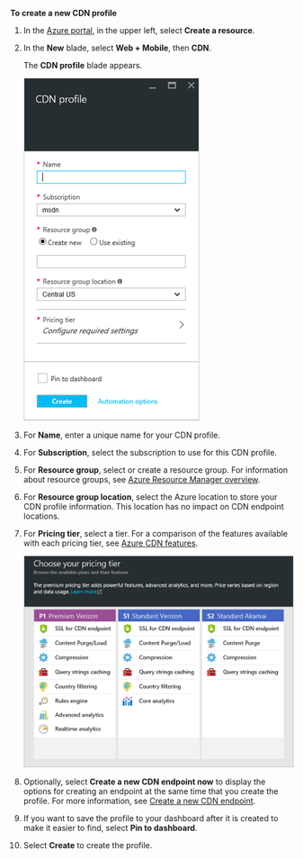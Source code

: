 **To create a new CDN profile**

1. In the [Azure portal](https://portal.azure.com), in the upper left, select **Create a resource**.
    
2. In the **New** blade, select **Web + Mobile**, then **CDN**.
   
    The **CDN profile** blade appears.
   
    ![New CDN Profile](./media/cdn-create-profile/new-cdn-profile-include.png)
3. For **Name**, enter a unique name for your CDN profile.
    
4. For **Subscription**, select the subscription to use for this CDN profile.
   
5. For **Resource group**, select or create a resource group. For information about resource groups, see [Azure Resource Manager overview](../articles/azure-resource-manager/resource-group-overview.md#resource-groups).
    
6. For **Resource group location**, select the Azure location to store your CDN profile information. This location has no impact on CDN endpoint locations.
    
7. For **Pricing tier**, select a tier. For a comparison of the features available with each pricing tier, see [Azure CDN features](../articles/cdn/cdn-overview.md#azure-cdn-features).
   
    ![CDN pricing tier selection](./media/cdn-create-profile/cdn-choose-sku-include.png)

8. Optionally, select **Create a new CDN endpoint now** to display the options for creating an endpoint at the same time that you create the profile. For more information, see [Create a new CDN endpoint](cdn-create-new-endpoint.md#create-a-new-cdn-endpoint).
   
9. If you want to save the profile to your dashboard after it is created to make it easier to find, select **Pin to dashboard**.
    
10. Select **Create** to create the profile. 

